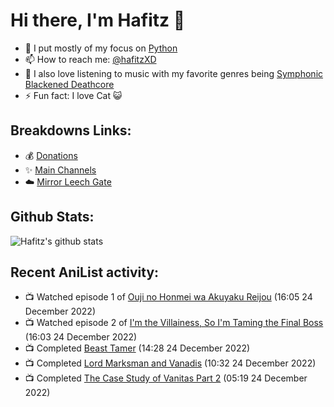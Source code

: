 # Hi there, I'm Hafitz 👋
- 🐍 I put mostly of my focus on [Python](https://python.org)
- 📫 How to reach me: [@hafitzXD](https://t.me/hafitzXD)
- 🎵 I also love listening to music with my favorite genres being [Symphonic Blackened Deathcore](https://youtu.be/qyYmS_iBcy4)
- ⚡ Fun fact: I love Cat 😺

## Breakdowns Links:
- 💰 [Donations](https://t.me/TheBreakdowns/2)
- ✨ [Main Channels](https://t.me/TheBreakdowns)
- ☁️ [Mirror Leech Gate](https://t.me/BreakdownsGate)

## Github Stats:
![Hafitz's github stats](https://github-readme-stats.vercel.app/api?username=breakdowns&show_icons=true&count_private=true&bg_color=00000000&text_color=777)

## Recent AniList activity:
<!-- ANILIST_ACTIVITY:start -->

-   📺 Watched episode 1 of [Ouji no Honmei wa Akuyaku Reijou](https://anilist.co/anime/135848) (16:05 24 December 2022)
-   📺 Watched episode 2 of [I'm the Villainess, So I'm Taming the Final Boss](https://anilist.co/anime/139820) (16:03 24 December 2022)
-   📺 Completed [Beast Tamer](https://anilist.co/anime/150695) (14:28 24 December 2022)
-   📺 Completed [Lord Marksman and Vanadis](https://anilist.co/anime/20809) (10:32 24 December 2022)
-   📺 Completed [The Case Study of Vanitas Part 2](https://anilist.co/anime/135136) (05:19 24 December 2022)

<!-- ANILIST_ACTIVITY:end -->
